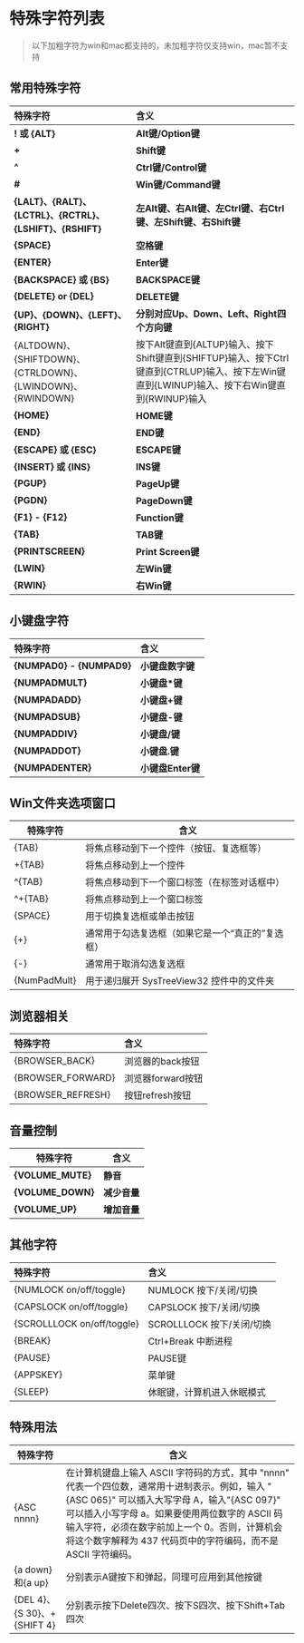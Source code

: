 # 特殊字符列表

> 以下加粗字符为win和mac都支持的，未加粗字符仅支持win，mac暂不支持

## 常用特殊字符

| 特殊字符                                                   | 含义                                                         |
| :--------------------------------------------------------- | :----------------------------------------------------------- |
| **! 或 {ALT}**                                             | **Alt键/Option键**                                           |
| **+**                                                      | **Shift键**                                                  |
| **^**                                                      | **Ctrl键/Control键**                                         |
| **#**                                                      | **Win键/Command键**                                          |
| **{LALT}、{RALT}、{LCTRL}、{RCTRL}、{LSHIFT}、{RSHIFT}**   | **左Alt键、右Alt键、左Ctrl键、右Ctrl键、左Shift键、右Shift键** |
| **{SPACE}**                                                | **空格键**                                                   |
| **{ENTER}**                                                | **Enter键**                                                  |
| **{BACKSPACE} 或 {BS}**                                    | **BACKSPACE键**                                              |
| **{DELETE} or {DEL}**                                      | **DELETE键**                                                 |
| **{UP}、{DOWN}、{LEFT}、{RIGHT}**                          | **分别对应Up、Down、Left、Right四个方向键**                  |
| {ALTDOWN}、{SHIFTDOWN}、{CTRLDOWN}、{LWINDOWN}、{RWINDOWN} | 按下Alt键直到{ALTUP}输入、按下Shift键直到{SHIFTUP}输入、按下Ctrl键直到{CTRLUP}输入、按下左Win键直到{LWINUP}输入、按下右Win键直到{RWINUP}输入 |
| **{HOME}**                                                 | **HOME键**                                                   |
| **{END}**                                                  | **END键**                                                    |
| **{ESCAPE} 或 {ESC}**                                      | **ESCAPE键**                                                 |
| **{INSERT} 或 {INS}**                                      | **INS键**                                                    |
| **{PGUP}**                                                 | **PageUp键**                                                 |
| **{PGDN}**                                                 | **PageDown键**                                               |
| **{F1} - {F12}**                                           | **Function键**                                               |
| **{TAB}**                                                  | **TAB键**                                                    |
| **{PRINTSCREEN}**                                          | **Print Screen键**                                           |
| **{LWIN}**                                                 | **左Win键**                                                  |
| **{RWIN}**                                                 | **右Win键**                                                  |

## 小键盘字符

| 特殊字符                  | 含义              |
| :------------------------ | :---------------- |
| **{NUMPAD0} - {NUMPAD9}** | **小键盘数字键**  |
| **{NUMPADMULT}**          | **小键盘*键**     |
| **{NUMPADADD}**           | **小键盘+键**     |
| **{NUMPADSUB}**           | **小键盘-键**     |
| **{NUMPADDIV}**           | **小键盘/键**     |
| **{NUMPADDOT}**           | **小键盘.键**     |
| **{NUMPADENTER}**         | **小键盘Enter键** |

## Win文件夹选项窗口

| **特殊字符** | **含义**                                         |
| ------------ | ------------------------------------------------ |
| {TAB}        | 将焦点移动到下一个控件（按钮、复选框等）         |
| +{TAB}       | 将焦点移动到上一个控件                           |
| ^{TAB}       | 将焦点移动到下一个窗口标签（在标签对话框中）     |
| ^+{TAB}      | 将焦点移动到上一个窗口标签                       |
| {SPACE}      | 用于切换复选框或单击按钮                         |
| {+}          | 通常用于勾选复选框（如果它是一个“真正的”复选框） |
| {-}          | 通常用于取消勾选复选框                           |
| {NumPadMult} | 用于递归展开 SysTreeView32 控件中的文件夹        |

## **浏览器相关**

| **特殊字符**      | **含义**          |
| :---------------- | :---------------- |
| {BROWSER_BACK}    | 浏览器的back按钮  |
| {BROWSER_FORWARD} | 浏览器forward按钮 |
| {BROWSER_REFRESH} | 按钮refresh按钮   |

## 音量控制

| 特殊字符          | 含义         |
| ----------------- | ------------ |
| **{VOLUME_MUTE}** | **静音**     |
| **{VOLUME_DOWN}** | **减少音量** |
| **{VOLUME_UP}**   | **增加音量** |

## **其他字符**

| **特殊字符**               | **含义**                   |
| :------------------------- | :------------------------- |
| {NUMLOCK on/off/toggle}    | NUMLOCK 按下/关闭/切换     |
| {CAPSLOCK on/off/toggle}   | CAPSLOCK 按下/关闭/切换    |
| {SCROLLLOCK on/off/toggle} | SCROLLLOCK 按下/关闭/切换  |
| {BREAK}                    | Ctrl+Break 中断进程        |
| {PAUSE}                    | PAUSE键                    |
| {APPSKEY}                  | 菜单键                     |
| {SLEEP}                    | 休眠键，计算机进入休眠模式 |

## **特殊用法**

| **特殊字符**                | **含义**                                                     |
| --------------------------- | ------------------------------------------------------------ |
| {ASC nnnn}                  | 在计算机键盘上输入 ASCII 字符码的方式，其中 "nnnn" 代表一个四位数，通常用十进制表示。例如，输入 "{ASC 065}" 可以插入大写字母 A，输入"{ASC 097}" 可以插入小写字母 a。如果要使用两位数字的 ASCII 码输入字符，必须在数字前加上一个 0。否则，计算机会将这个数字解释为 437 代码页中的字符编码，而不是 ASCII 字符编码。 |
| {a down}和{a up}            | 分别表示A键按下和弹起，同理可应用到其他按键                  |
| {DEL 4}、{S 30}、+{SHIFT 4} | 分别表示按下Delete四次、按下S四次、按下Shift+Tab四次         |


